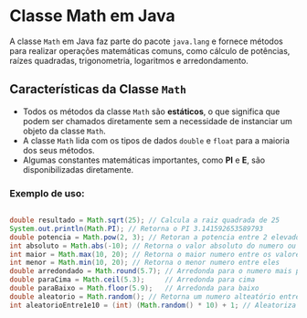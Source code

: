 # Classe Math em Java

A classe `Math` em Java faz parte do pacote `java.lang` e fornece métodos para realizar operações matemáticas comuns, como cálculo de potências, raízes quadradas, trigonometria, logaritmos e arredondamento.

## Características da Classe `Math`

- Todos os métodos da classe `Math` são **estáticos**, o que significa que podem ser chamados diretamente sem a necessidade de instanciar um objeto da classe `Math`.
- A classe `Math` lida com os tipos de dados `double` e `float` para a maioria dos seus métodos.
- Algumas constantes matemáticas importantes, como **PI** e **E**, são disponibilizadas diretamente.

### Exemplo de uso:

```java

double resultado = Math.sqrt(25); // Calcula a raiz quadrada de 25
System.out.println(Math.PI); // Retorna o PI 3.141592653589793
double potencia = Math.pow(2, 3); // Retoran a potencia entre 2 elevado a 3
int absoluto = Math.abs(-10); // Retorna o valor absoluto do numero ou variavel
int maior = Math.max(10, 20); // Retorna o maior numero entre os valores
int menor = Math.min(10, 20); // Retorna o menor numero entre eles
double arredondado = Math.round(5.7); // Arredonda para o numero mais próximo
double paraCima = Math.ceil(5.3);     // Arredonda para cima
double paraBaixo = Math.floor(5.9);   // Arredonda para baixo
double aleatorio = Math.random(); // Retorna um numero alteatório entre 0.0 e 1.0
int aleatorioEntre1e10 = (int) (Math.random() * 10) + 1; // Aleatoriza um valor entre 1 e 10

```